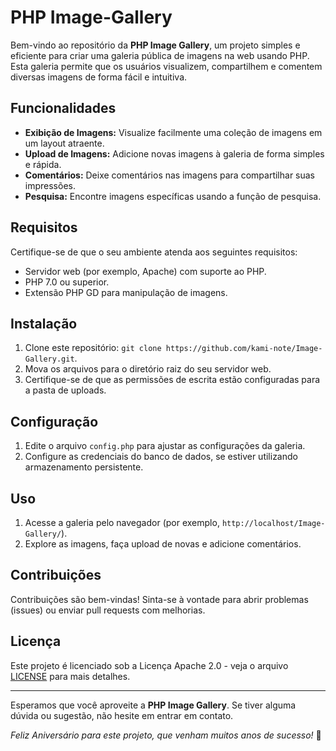 # PHP Image-Gallery

Bem-vindo ao repositório da **PHP Image Gallery**, um projeto simples e eficiente para criar uma galeria pública de imagens na web usando PHP. Esta galeria permite que os usuários visualizem, compartilhem e comentem diversas imagens de forma fácil e intuitiva.

## Funcionalidades

- **Exibição de Imagens:** Visualize facilmente uma coleção de imagens em um layout atraente.
- **Upload de Imagens:** Adicione novas imagens à galeria de forma simples e rápida.
- **Comentários:** Deixe comentários nas imagens para compartilhar suas impressões.
- **Pesquisa:** Encontre imagens específicas usando a função de pesquisa.

## Requisitos

Certifique-se de que o seu ambiente atenda aos seguintes requisitos:

- Servidor web (por exemplo, Apache) com suporte ao PHP.
- PHP 7.0 ou superior.
- Extensão PHP GD para manipulação de imagens.

## Instalação

1. Clone este repositório: `git clone https://github.com/kami-note/Image-Gallery.git`.
2. Mova os arquivos para o diretório raiz do seu servidor web.
3. Certifique-se de que as permissões de escrita estão configuradas para a pasta de uploads.

## Configuração

1. Edite o arquivo `config.php` para ajustar as configurações da galeria.
2. Configure as credenciais do banco de dados, se estiver utilizando armazenamento persistente.

## Uso

1. Acesse a galeria pelo navegador (por exemplo, `http://localhost/Image-Gallery/`).
2. Explore as imagens, faça upload de novas e adicione comentários.

## Contribuições

Contribuições são bem-vindas! Sinta-se à vontade para abrir problemas (issues) ou enviar pull requests com melhorias.

## Licença

Este projeto é licenciado sob a Licença Apache 2.0 - veja o arquivo [LICENSE](LICENSE) para mais detalhes.

---

Esperamos que você aproveite a **PHP Image Gallery**. Se tiver alguma dúvida ou sugestão, não hesite em entrar em contato.

*Feliz Aniversário para este projeto, que venham muitos anos de sucesso!* 🎉
